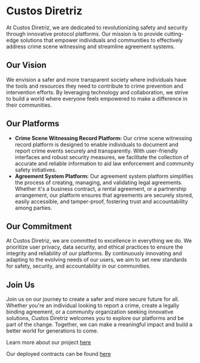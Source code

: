 # Custos Diretriz
At Custos Diretriz, we are dedicated to revolutionizing safety and security through innovative protocol platforms. Our mission is to provide cutting-edge solutions that empower individuals and communities to effectively address crime scene witnessing and streamline agreement systems.

## Our Vision
We envision a safer and more transparent society where individuals have the tools and resources they need to contribute to crime prevention and intervention efforts. By leveraging technology and collaboration, we strive to build a world where everyone feels empowered to make a difference in their communities.

## Our Platforms
- **Crime Scene Witnessing Record Platform:** Our crime scene witnessing record platform is designed to enable individuals to document and report crime events securely and transparently. With user-friendly interfaces and robust security measures, we facilitate the collection of accurate and reliable information to aid law enforcement and community safety initiatives.
- **Agreement System Platform:** Our agreement system platform simplifies the process of creating, managing, and validating legal agreements. Whether it's a business contract, a rental agreement, or a partnership arrangement, our platform ensures that agreements are securely stored, easily accessible, and tamper-proof, fostering trust and accountability among parties.

## Our Commitment
At Custos Diretriz, we are committed to excellence in everything we do. We prioritize user privacy, data security, and ethical practices to ensure the integrity and reliability of our platforms. By continuously innovating and adapting to the evolving needs of our users, we aim to set new standards for safety, security, and accountability in our communities.

## Join Us
Join us on our journey to create a safer and more secure future for all. Whether you're an individual looking to report a crime, create a legally binding agreement, or a community organization seeking innovative solutions, Custos Diretriz welcomes you to explore our platforms and be part of the change. Together, we can make a meaningful impact and build a better world for generations to come.

Learn more about our project [here](https://www.loom.com/share/6bea4061315c476b878cf4bf805f1054?sid=97bef0aa-0efe-435d-a4bb-8832a1223a6e)

Our deployed contracts can be found [here](https://github.com/Custos-Diretriz/custos-contracts) 
